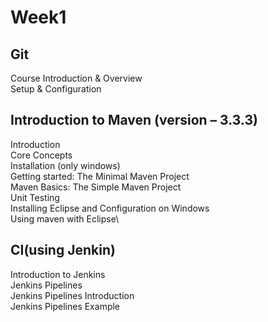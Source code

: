 # Week1

## Git 
Course Introduction & Overview\
Setup & Configuration

## Introduction to Maven (version – 3.3.3)
Introduction\
Core Concepts\
Installation (only windows)\
Getting started: The Minimal Maven Project\
Maven Basics: The Simple Maven Project\
Unit Testing\
Installing Eclipse and Configuration on Windows\
Using maven with Eclipse\

## CI(using Jenkin)
Introduction to Jenkins\
Jenkins Pipelines\
Jenkins Pipelines Introduction\
Jenkins Pipelines Example
